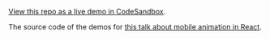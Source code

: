 [View this repo as a live demo in CodeSandbox](https://codesandbox.io/s/github/aholachek/mobile-first-animation).

The source code of the demos for [this talk about mobile animation in React](http://mobile-first-animations.netlify.com).

